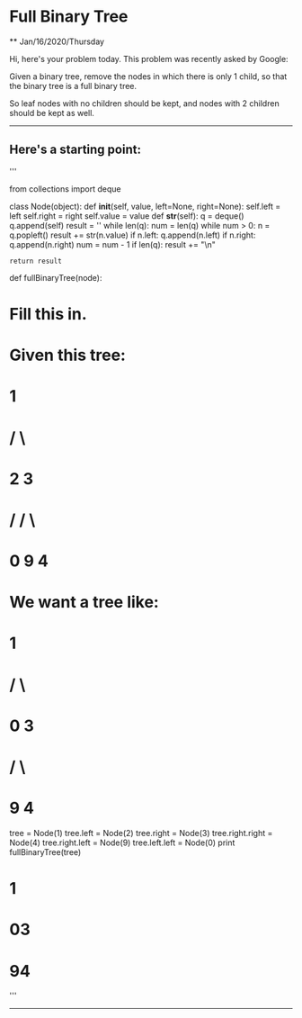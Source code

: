 # Full Binary Tree

** Jan/16/2020/Thursday

Hi, here's your problem today. This problem was recently asked by Google:

Given a binary tree, remove the nodes in which there is only 1 child, so that the binary tree is a full binary tree.

So leaf nodes with no children should be kept, and nodes with 2 children should be kept as well.

---

## Here's a starting point:

'''

from collections import deque

class Node(object):
  def __init__(self, value, left=None, right=None):
    self.left = left
    self.right = right
    self.value = value
  def __str__(self):
    q = deque()
    q.append(self)
    result = ''
    while len(q):
      num = len(q)
      while num > 0:
        n = q.popleft()
        result += str(n.value)
        if n.left:
          q.append(n.left)
        if n.right:
          q.append(n.right)
        num = num - 1
      if len(q):
        result += "\n"

    return result

def fullBinaryTree(node):
  # Fill this in.

# Given this tree:
#     1
#    / \ 
#   2   3
#  /   / \
# 0   9   4

# We want a tree like:
#     1
#    / \ 
#   0   3
#      / \
#     9   4

tree = Node(1)
tree.left = Node(2)
tree.right = Node(3)
tree.right.right = Node(4)
tree.right.left = Node(9)
tree.left.left = Node(0)
print fullBinaryTree(tree)
# 1
# 03
# 94


'''


---